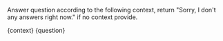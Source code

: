 Answer question according to the following context, return "Sorry, I don't any answers right now." if no context provide.

<context>
  {context}
</context>

<question>
  {question}
</question>
